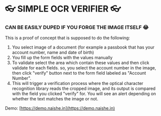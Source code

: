 # 👓 SIMPLE OCR VERIFIER 👓

### CAN BE EASILY DUPED IF YOU FORGE THE IMAGE ITSELF 😂

This is a proof of concept that is supposed to do the following:

1. You select image of a document (for example a passbook that has your account number, name and date of birth)
2. You fill up the form fields with the values manually
3. To validate select the area which contain these values and then click validate for each fields. so, you select the account number in the image, then click "verify" button next to the form field labeled as "Account Number".
4. This will trigger a verification process where the optical character recognition library reads the cropped image, and its output is compared with the field you clicked "verify" for. You will see an alert depending on whether the text matches the image or not.

Demo: [https://demo.naishe.in](https://demo.naishe.in)
